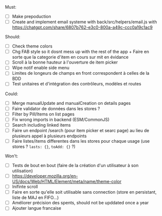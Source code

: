 Must:
- [ ] Make prepoduction
- [ ] Create and implement email systeme with back/src/helpers/email.js with https://chatgpt.com/share/6807b762-e3c0-800a-a49c-ccc0a19c1ac9

Should:
- [ ] Check theme colors
- [ ] Chg FAB style so it dosnt mess up with the rest of the app + Faire en sorte que la categorie d'item en cours sur mit en évidance
- [ ] Scroll à la bonne hauteur à l'ouverture de item picker
- [ ] Wipe notif enable side menu
- [ ] Limites de longeurs de champs en front correspondent à celles de la BDD
- [ ] Test unitaires et d'intégration des contrôleurs, modèles et routes

Could:
- [ ] Merge manualUpdate and manualCreation on details pages
- [ ] Faire validator de données dans les stores ?
- [ ] Filter by Pill/Items on list pages
- [ ] Fix wrong imports in backend (ESM/CommonJS)
- [ ] Search including linked items
- [ ] Faire un endpoint /search (pour item picker et searc page) au lieu de plusieurs appel à plusieurs endpoints
- [ ] Faire listes/items differentes dans les stores pour chaque usage (use stores ? `lasts: {}`, `toAdd: {}` ?)

Won't:
- [ ] Tests de bout en bout (faire de la création d'un utilisateur à son utilisation)
- [ ] https://developer.mozilla.org/en-US/docs/Web/HTML/Element/meta/name/theme-color
- [ ] Inifinte scroll
- [ ] Faire en sorte qu'elle soit utilisable sans connection (store en persistant, liste de MAJ en FIFO...)
- [ ] Améliorer précision des spents, should not be upddated once a year
- [ ] Ajouter langue francaise